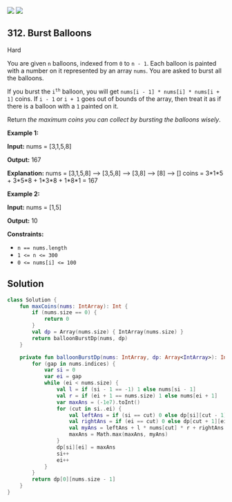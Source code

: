 [![](https://img.shields.io/github/stars/javadev/LeetCode-in-Kotlin?label=Stars&style=flat-square)](https://github.com/javadev/LeetCode-in-Kotlin)
[![](https://img.shields.io/github/forks/javadev/LeetCode-in-Kotlin?label=Fork%20me%20on%20GitHub%20&style=flat-square)](https://github.com/javadev/LeetCode-in-Kotlin/fork)

## 312\. Burst Balloons

Hard

You are given `n` balloons, indexed from `0` to `n - 1`. Each balloon is painted with a number on it represented by an array `nums`. You are asked to burst all the balloons.

If you burst the <code>i<sup>th</sup></code> balloon, you will get `nums[i - 1] * nums[i] * nums[i + 1]` coins. If `i - 1` or `i + 1` goes out of bounds of the array, then treat it as if there is a balloon with a `1` painted on it.

Return _the maximum coins you can collect by bursting the balloons wisely_.

**Example 1:**

**Input:** nums = [3,1,5,8]

**Output:** 167

**Explanation:** nums = [3,1,5,8] --> [3,5,8] --> [3,8] --> [8] --> [] coins = 3\*1\*5 + 3\*5\*8 + 1\*3\*8 + 1\*8\*1 = 167

**Example 2:**

**Input:** nums = [1,5]

**Output:** 10

**Constraints:**

*   `n == nums.length`
*   `1 <= n <= 300`
*   `0 <= nums[i] <= 100`

## Solution

```kotlin
class Solution {
    fun maxCoins(nums: IntArray): Int {
        if (nums.size == 0) {
            return 0
        }
        val dp = Array(nums.size) { IntArray(nums.size) }
        return balloonBurstDp(nums, dp)
    }

    private fun balloonBurstDp(nums: IntArray, dp: Array<IntArray>): Int {
        for (gap in nums.indices) {
            var si = 0
            var ei = gap
            while (ei < nums.size) {
                val l = if (si - 1 == -1) 1 else nums[si - 1]
                val r = if (ei + 1 == nums.size) 1 else nums[ei + 1]
                var maxAns = (-1e7).toInt()
                for (cut in si..ei) {
                    val leftAns = if (si == cut) 0 else dp[si][cut - 1]
                    val rightAns = if (ei == cut) 0 else dp[cut + 1][ei]
                    val myAns = leftAns + l * nums[cut] * r + rightAns
                    maxAns = Math.max(maxAns, myAns)
                }
                dp[si][ei] = maxAns
                si++
                ei++
            }
        }
        return dp[0][nums.size - 1]
    }
}
```